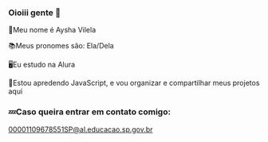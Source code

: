 ### Oioiii gente 👋

🤍Meu nome é Aysha Vilela

📚Meus pronomes são: Ela/Dela

🖥Eu estudo na Alura

💭Estou apredendo JavaScript, e vou organizar e compartilhar meus projetos aqui

### 💤Caso queira entrar em contato comigo: 
00001109678551SP@al.educacao.sp.gov.br
